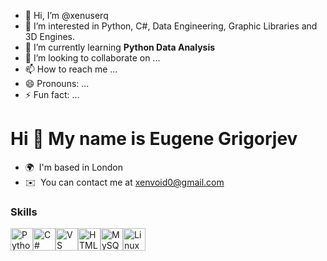 - 👋 Hi, I’m @xenuserq
- 👀 I’m interested in Python, C#, Data Engineering, Graphic Libraries and 3D Engines.
- 🌱 I’m currently learning **Python Data Analysis** 
- 💞️ I’m looking to collaborate on ...
- 📫 How to reach me ...
- 😄 Pronouns: ...
- ⚡ Fun fact: ...

Hi 👋 My name is Eugene Grigorjev
=================================

* 🌍  I'm based in London
* ✉️  You can contact me at [xenvoid0@gmail.com](mailto:xenvoid0@gmail.com)

### Skills


<p align="left">
<a href="https://www.python.org/" target="_blank" rel="noreferrer"><img src="https://raw.githubusercontent.com/danielcranney/readme-generator/main/public/icons/skills/python-colored.svg" width="36" height="36" alt="Python" /></a><a href="https://docs.microsoft.com/en-us/dotnet/csharp/" target="_blank" rel="noreferrer"><img src="https://raw.githubusercontent.com/danielcranney/readme-generator/main/public/icons/skills/csharp-colored.svg" width="36" height="36" alt="C#" /></a><a href="https://code.visualstudio.com/" target="_blank" rel="noreferrer"><img src="https://raw.githubusercontent.com/danielcranney/readme-generator/main/public/icons/skills/visualstudiocode.svg" width="36" height="36" alt="VS Code" /></a><a href="https://developer.mozilla.org/en-US/docs/Glossary/HTML5" target="_blank" rel="noreferrer"><img src="https://raw.githubusercontent.com/danielcranney/readme-generator/main/public/icons/skills/html5-colored.svg" width="36" height="36" alt="HTML5" /></a><a href="https://www.mysql.com/" target="_blank" rel="noreferrer"><img src="https://raw.githubusercontent.com/danielcranney/readme-generator/main/public/icons/skills/mysql-colored.svg" width="36" height="36" alt="MySQL" /></a><a href="https://www.linux.org" target="_blank" rel="noreferrer"><img src="https://raw.githubusercontent.com/danielcranney/readme-generator/main/public/icons/skills/linux-colored.svg" width="36" height="36" alt="Linux" /></a>
</p>

<!---
xenuserq/xenuserq is a ✨ special ✨ repository because its `README.md` (this file) appears on your GitHub profile.
You can click the Preview link to take a look at your changes.
--->
